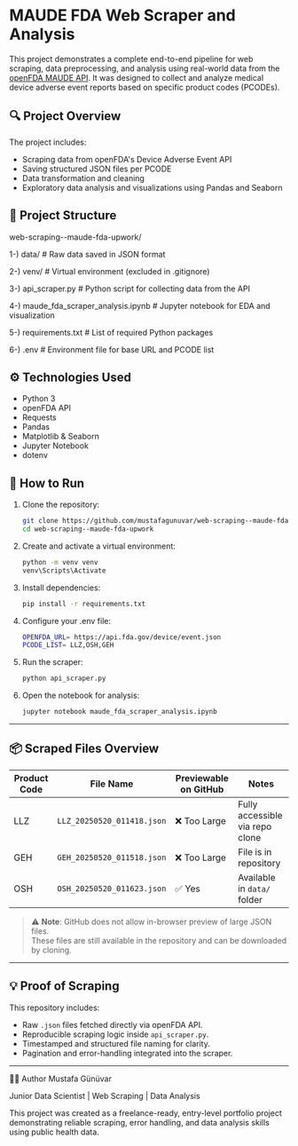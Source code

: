 # MAUDE FDA Web Scraper and Analysis

This project demonstrates a complete end-to-end pipeline for web scraping, data preprocessing, and analysis using real-world data from the [openFDA MAUDE API](https://open.fda.gov/apis/device/event/). It was designed to collect and analyze medical device adverse event reports based on specific product codes (PCODEs).

## 🔍 Project Overview

The project includes:
- Scraping data from openFDA's Device Adverse Event API
- Saving structured JSON files per PCODE
- Data transformation and cleaning
- Exploratory data analysis and visualizations using Pandas and Seaborn

## 📁 Project Structure

web-scraping--maude-fda-upwork/

1-) data/ # Raw data saved in JSON format

2-) venv/ # Virtual environment (excluded in .gitignore)

3-) api_scraper.py # Python script for collecting data from the API

4-) maude_fda_scraper_analysis.ipynb # Jupyter notebook for EDA and visualization

5-) requirements.txt # List of required Python packages

6-) .env # Environment file for base URL and PCODE list

## ⚙️ Technologies Used

- Python 3
- openFDA API
- Requests
- Pandas
- Matplotlib & Seaborn
- Jupyter Notebook
- dotenv

## 🚀 How to Run

1. Clone the repository:
   ```bash
   git clone https://github.com/mustafagunuvar/web-scraping--maude-fda-upwork.git
   cd web-scraping--maude-fda-upwork
   ``` 
2. Create and activate a virtual environment:
   ```bash
   python -m venv venv
   venv\Scripts\Activate 
   ``` 
3. Install dependencies:
   ```bash 
   pip install -r requirements.txt
   ``` 
4. Configure your .env file:
   ```bash 
   OPENFDA_URL= https://api.fda.gov/device/event.json
   PCODE_LIST= LLZ,OSH,GEH 
   ``` 
5. Run the scraper: 
   ```bash
   python api_scraper.py
   ```
6. Open the notebook for analysis:
   ```bash
   jupyter notebook maude_fda_scraper_analysis.ipynb
   ```

---

## 📦 Scraped Files Overview

| Product Code | File Name                      | Previewable on GitHub | Notes                             |
|--------------|--------------------------------|------------------------|-----------------------------------|
| LLZ          | `LLZ_20250520_011418.json`     | ❌ Too Large           | Fully accessible via repo clone  |
| GEH          | `GEH_20250520_011518.json`     | ❌ Too Large           | File is in repository             |
| OSH          | `OSH_20250520_011623.json`     | ✅ Yes                 | Available in `data/` folder      |

> ⚠️ **Note**: GitHub does not allow in-browser preview of large JSON files.  
> These files are still available in the repository and can be downloaded by cloning.

---

## 💡 Proof of Scraping

This repository includes:
- Raw `.json` files fetched directly via openFDA API.
- Reproducible scraping logic inside `api_scraper.py`.
- Timestamped and structured file naming for clarity.
- Pagination and error-handling integrated into the scraper.

---

🧑‍💻 Author
Mustafa Günüvar

Junior Data Scientist | Web Scraping | Data Analysis


This project was created as a freelance-ready, entry-level portfolio project demonstrating reliable scraping, error handling, and data analysis skills using public health data.
